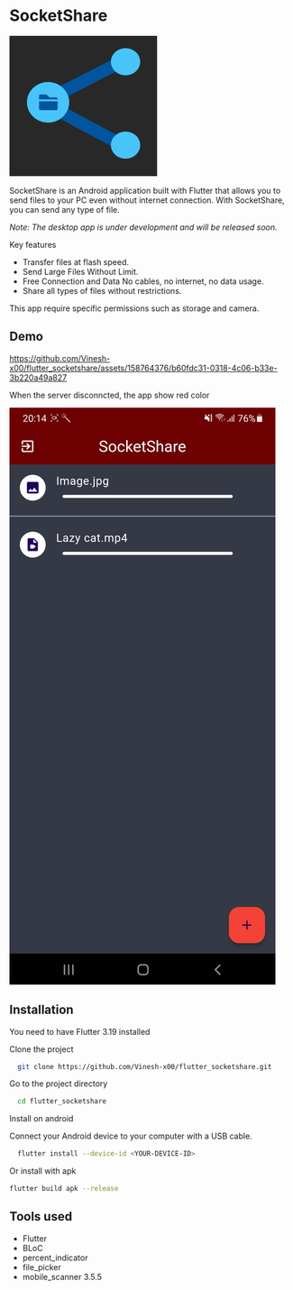 
# SocketShare

![logo](./doc/icon.png)

SocketShare is an Android application built with Flutter that allows you to send files to your PC even without internet connection. With SocketShare, you can send any type of file. 

*Note: The desktop app is under development and will be released soon.*

Key features

- Transfer files at flash speed.
- Send Large Files Without Limit.
- Free Connection and Data No cables, no internet, no data usage.
- Share all types of files without restrictions.

This app require specific permissions such as storage and camera.

## Demo

https://github.com/Vinesh-x00/flutter_socketshare/assets/158764376/b60fdc31-0318-4c06-b33e-3b220a49a827

When the server disconncted, the app show red color

![logo](./doc/disconnect.jpg)

## Installation

You need to have Flutter 3.19 installed

Clone the project

```bash
  git clone https://github.com/Vinesh-x00/flutter_socketshare.git
```

Go to the project directory

```bash
  cd flutter_socketshare
```

Install on android

Connect your Android device to your computer with a USB cable.

```bash
  flutter install --device-id <YOUR-DEVICE-ID>
```
Or install with apk

```bash
flutter build apk --release
```


## Tools used

- Flutter
- BLoC
- percent_indicator
- file_picker
- mobile_scanner 3.5.5
